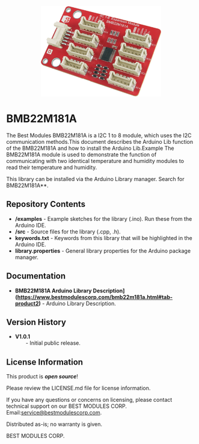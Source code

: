 <div align=center>
<img src="https://github.com/BestModules-Libraries/img/blob/main/BMB22M181A_V1.0.png" width="320" height="240"> 
</div> 

BMB22M181A
===========================================================

The Best Modules BMB22M181A is a I2C 1 to 8 module, which uses the I2C communication methods.This document describes the Arduino Lib function of the BMB22M181A and how to install the Arduino Lib.Example The BMB22M181A module is used to demonstrate the function of communicating with two identical temperature and humidity modules to read their temperature and humidity.   


This library can be installed via the Arduino Library manager. Search for BMB22M181A**. 

Repository Contents
-------------------

* **/examples** - Example sketches for the library (.ino). Run these from the Arduino IDE. 
* **/src** - Source files for the library (.cpp, .h).
* **keywords.txt** - Keywords from this library that will be highlighted in the Arduino IDE. 
* **library.properties** - General library properties for the Arduino package manager. 

Documentation 
-------------------

* **BMB22M181A Arduino Library  Description](https://www.bestmodulescorp.com/bmb22m181a.html#tab-product2)** - Arduino Library Description.

Version History  
-------------------

* **V1.0.1**  
&emsp;&emsp;- Initial public release.

License Information
-------------------

This product is _**open source**_! 

Please review the LICENSE.md file for license information. 

If you have any questions or concerns on licensing, please contact technical support on our BEST MODULES CORP. Email:service@bestmodulescorp.com.

Distributed as-is; no warranty is given.

BEST MODULES CORP.
